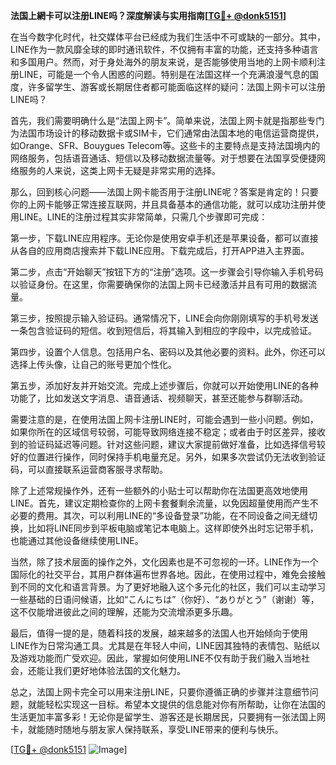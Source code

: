 **法国上網卡可以注册LINE吗？深度解读与实用指南[[TG💪+ @donk5151](https://t.me/s/donk5151)]**

在当今数字化时代，社交媒体平台已经成为我们生活中不可或缺的一部分。其中，LINE作为一款风靡全球的即时通讯软件，不仅拥有丰富的功能，还支持多种语言和多国用户。然而，对于身处海外的朋友来说，是否能够使用当地的上网卡顺利注册LINE，可能是一个令人困惑的问题。特别是在法国这样一个充满浪漫气息的国度，许多留学生、游客或长期居住者都可能面临这样的疑问：法国上网卡可以注册LINE吗？

首先，我们需要明确什么是“法国上网卡”。简单来说，法国上网卡就是指那些专门为法国市场设计的移动数据卡或SIM卡，它们通常由法国本地的电信运营商提供，如Orange、SFR、Bouygues Telecom等。这些卡的主要特点是支持法国境内的网络服务，包括语音通话、短信以及移动数据流量等。对于想要在法国享受便捷网络服务的人来说，这类上网卡无疑是非常实用的选择。

那么，回到核心问题——法国上网卡能否用于注册LINE呢？答案是肯定的！只要你的上网卡能够正常连接互联网，并且具备基本的通信功能，就可以成功注册并使用LINE。LINE的注册过程其实非常简单，只需几个步骤即可完成：

第一步，下载LINE应用程序。无论你是使用安卓手机还是苹果设备，都可以直接从各自的应用商店搜索并下载LINE应用。下载完成后，打开APP进入主界面。

第二步，点击“开始聊天”按钮下方的“注册”选项。这一步骤会引导你输入手机号码以验证身份。在这里，你需要确保你的法国上网卡已经激活并且有可用的数据流量。

第三步，按照提示输入验证码。通常情况下，LINE会向你刚刚填写的手机号发送一条包含验证码的短信。收到短信后，将其输入到相应的字段中，以完成验证。

第四步，设置个人信息。包括用户名、密码以及其他必要的资料。此外，你还可以选择上传头像，让自己的账号更加个性化。

第五步，添加好友并开始交流。完成上述步骤后，你就可以开始使用LINE的各种功能了，比如发送文字消息、语音通话、视频聊天，甚至还能参与群聊活动。

需要注意的是，在使用法国上网卡注册LINE时，可能会遇到一些小问题。例如，如果你所在的区域信号较弱，可能导致网络连接不稳定；或者由于时区差异，接收到的验证码延迟等问题。针对这些问题，建议大家提前做好准备，比如选择信号较好的位置进行操作，同时保持手机电量充足。另外，如果多次尝试仍无法收到验证码，可以直接联系运营商客服寻求帮助。

除了上述常规操作外，还有一些额外的小贴士可以帮助你在法国更高效地使用LINE。首先，建议定期检查你的上网卡套餐剩余流量，以免因超量使用而产生不必要的费用。其次，可以利用LINE的“多设备登录”功能，在不同设备之间无缝切换，比如将LINE同步到平板电脑或笔记本电脑上。这样即使外出时忘记带手机，也能通过其他设备继续使用LINE。

当然，除了技术层面的操作之外，文化因素也是不可忽视的一环。LINE作为一个国际化的社交平台，其用户群体遍布世界各地。因此，在使用过程中，难免会接触到不同的文化和语言背景。为了更好地融入这个多元化的社区，我们可以主动学习一些基础的日语问候语，比如“こんにちは”（你好）、“ありがとう”（谢谢）等，这不仅能增进彼此之间的理解，还能为交流增添更多乐趣。

最后，值得一提的是，随着科技的发展，越来越多的法国人也开始倾向于使用LINE作为日常沟通工具。尤其是在年轻人中间，LINE因其独特的表情包、贴纸以及游戏功能而广受欢迎。因此，掌握如何使用LINE不仅有助于我们融入当地社会，还能让我们更好地体验法国的文化魅力。

总之，法国上网卡完全可以用来注册LINE，只要你遵循正确的步骤并注意细节问题，就能轻松实现这一目标。希望本文提供的信息能对你有所帮助，让你在法国的生活更加丰富多彩！无论你是留学生、游客还是长期居民，只要拥有一张法国上网卡，就能随时随地与朋友家人保持联系，享受LINE带来的便利与快乐。

[[TG💪+ @donk5151](https://t.me/s/donk5151) ![Image](https://i.postimg.cc/rwNCRYN7/Snipaste-2025-04-30-17-27-05.png)]